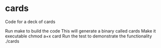 # cards
Code for a deck of cards

Run make to build the code
This will generate a binary called cards
Make it executable
chmod a+x card
Run the test to demonstrate the functionality
./cards
